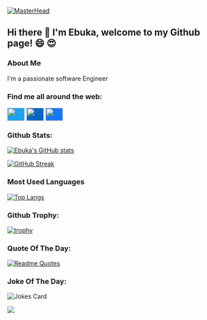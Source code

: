 [![MasterHead](https://res.cloudinary.com/practicaldev/image/fetch/s--GPSOer0V--/c_limit%2Cf_auto%2Cfl_progressive%2Cq_auto%2Cw_880/https://dev-to-uploads.s3.amazonaws.com/uploads/articles/wy2o6nicut63th7nn6dg.jpg)](https://github.com/triplee12)

## Hi there 👋 I'm Ebuka, welcome to my Github page! :smile: :heart_eyes:

### About Me
I'm a passionate software Engineer

### Find me all around the web:
<p align="left">
<a href="https://twitter.com/TripleeO" target="blank"><img align="center" src="https://cdn.jsdelivr.net/npm/simple-icons@3.0.1/icons/twitter.svg" alt="" height="30" width="40" style="background-color:#1DA1F2; color:#1DA1F2" /></a>
<a href="https://www.linkedin.com/in/ebuka-ejie-9b840911b" target="blank"><img align="center" src="https://cdn.jsdelivr.net/npm/simple-icons@3.0.1/icons/linkedin.svg" alt="" height="30" width="40" style="background-color:#0A66C2; color:#0A66C2" /></a>
<a href="https://facebook.com/ebuka.ejie" target="blank"><img align="center" src="https://cdn.jsdelivr.net/npm/simple-icons@3.0.1/icons/facebook.svg" alt="" height="30" width="40" style="background-color:#1877F2; color:#1877F2" /></a>
</p>

### Github Stats:
[![Ebuka's GitHub stats](https://github-readme-stats.vercel.app/api?username=triplee12&count_private=true&show_icons=true&theme=radical)](https://github.com/triplee12/github-readme-stats)

[![GitHub Streak](https://github-readme-streak-stats.herokuapp.com?user=triplee12&theme=nightowl)](https://git.io/streak-stats)

### Most Used Languages
[![Top Langs](https://github-readme-stats.vercel.app/api/top-langs/?username=triplee12&layout=compact)](https://github.com/triplee12/github-readme-stats)

### Github Trophy:
[![trophy](https://github-profile-trophy.vercel.app/?username=triplee12&theme=onedark)](https://github.com/triplee12/github-profile-trophy)

### Quote Of The Day:
[![Readme Quotes](https://quotes-github-readme.vercel.app/api?type=horizontal&theme=dark)](https://github.com/triplee12/github-readme-quotes)

### Joke Of The Day:
![Jokes Card](https://readme-jokes.vercel.app/api)

![](https://komarev.com/ghpvc/?username=triplee12&style=flat-square)

<!--
**triplee12/triplee12** is a ✨ _special_ ✨ repository because its `README.md` (this file) appears on your GitHub profile.

Here are some ideas to get you started:

- 🔭 I’m currently working on ...
- 🌱 I’m currently learning ...
- 👯 I’m looking to collaborate on ...
- 🤔 I’m looking for help with ...
- 💬 Ask me about ...
- 📫 How to reach me: ...
- 😄 Pronouns: ...
- ⚡ Fun fact: ...
-->

